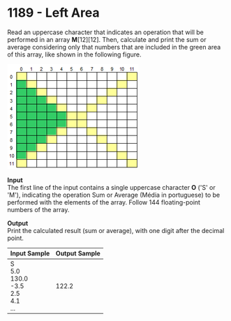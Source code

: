 # 1189 - Left Area

Read an uppercase character that indicates an operation that will be performed in an array **M**[12][12]. Then, calculate and print the sum or average considering only that numbers that are included in the green area of this array, like shown in the following figure.

![1189_LeftArea.webp](https://github.com/ricrochads/beecrowd-solutions/blob/main/01.Beginner/1189%20-%20Left%20Area/1189_LeftArea.webp)

**Input**<br>
The first line of the input contains a single uppercase character **O** ('S' or 'M'), indicating the operation Sum or Average (Média in portuguese) to be performed with the elements of the array. Follow 144 floating-point numbers of the array.

**Output**<br>
Print the calculated result (sum or average), with one digit after the decimal point.

| Input Sample	                                             | Output Sample |
|:-----------------------------------------------------------|:--------------|
| S <br> 5.0 <br> 130.0 <br> -3.5 <br> 2.5 <br> 4.1 <br> ... | 122.2         |